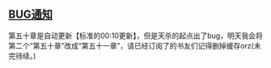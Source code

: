 ## [BUG通知](https://www.xxbiquge.com/11_11207/9114713.html)
 

  第五十章是自动更新【标准的00:10更新】，但是天杀的起点出了bug，明天我会将第二个“第五十章”改成“第五十一章”，请已经订阅了的书友们记得删掉缓存orz(未完待续。)

   
